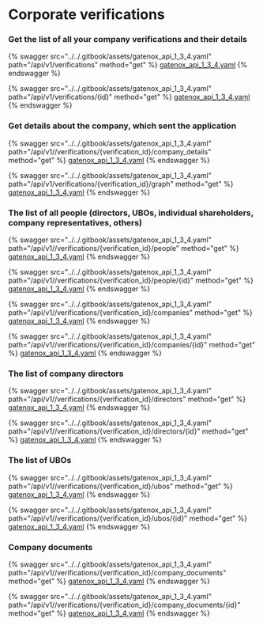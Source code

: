 # Corporate verifications

### Get the list of all your company verifications and their details

{% swagger src="../../.gitbook/assets/gatenox_api_1_3_4.yaml" path="/api/v1/verifications" method="get" %}
[gatenox_api_1_3_4.yaml](../../.gitbook/assets/gatenox_api_1_3_4.yaml)
{% endswagger %}

{% swagger src="../../.gitbook/assets/gatenox_api_1_3_4.yaml" path="/api/v1/verifications/{id}" method="get" %}
[gatenox_api_1_3_4.yaml](../../.gitbook/assets/gatenox_api_1_3_4.yaml)
{% endswagger %}

### Get details about the company, which sent the application

{% swagger src="../../.gitbook/assets/gatenox_api_1_3_4.yaml" path="/api/v1//verifications/{verification_id}/company_details" method="get" %}
[gatenox_api_1_3_4.yaml](../../.gitbook/assets/gatenox_api_1_3_4.yaml)
{% endswagger %}

{% swagger src="../../.gitbook/assets/gatenox_api_1_3_4.yaml" path="/api/v1/verifications/{verification_id}/graph" method="get" %}
[gatenox_api_1_3_4.yaml](../../.gitbook/assets/gatenox_api_1_3_4.yaml)
{% endswagger %}

### The list of all people (directors, UBOs, individual shareholders, company representatives, others)

{% swagger src="../../.gitbook/assets/gatenox_api_1_3_4.yaml" path="/api/v1//verifications/{verification_id}/people" method="get" %}
[gatenox_api_1_3_4.yaml](../../.gitbook/assets/gatenox_api_1_3_4.yaml)
{% endswagger %}

{% swagger src="../../.gitbook/assets/gatenox_api_1_3_4.yaml" path="/api/v1//verifications/{verification_id}/people/{id}" method="get" %}
[gatenox_api_1_3_4.yaml](../../.gitbook/assets/gatenox_api_1_3_4.yaml)
{% endswagger %}

{% swagger src="../../.gitbook/assets/gatenox_api_1_3_4.yaml" path="/api/v1//verifications/{verification_id}/companies" method="get" %}
[gatenox_api_1_3_4.yaml](../../.gitbook/assets/gatenox_api_1_3_4.yaml)
{% endswagger %}

{% swagger src="../../.gitbook/assets/gatenox_api_1_3_4.yaml" path="/api/v1//verifications/{verification_id}/companies/{id}" method="get" %}
[gatenox_api_1_3_4.yaml](../../.gitbook/assets/gatenox_api_1_3_4.yaml)
{% endswagger %}

### The list of company directors

{% swagger src="../../.gitbook/assets/gatenox_api_1_3_4.yaml" path="/api/v1//verifications/{verification_id}/directors" method="get" %}
[gatenox_api_1_3_4.yaml](../../.gitbook/assets/gatenox_api_1_3_4.yaml)
{% endswagger %}

{% swagger src="../../.gitbook/assets/gatenox_api_1_3_4.yaml" path="/api/v1//verifications/{verification_id}/directors/{id}" method="get" %}
[gatenox_api_1_3_4.yaml](../../.gitbook/assets/gatenox_api_1_3_4.yaml)
{% endswagger %}

### The list of UBOs

{% swagger src="../../.gitbook/assets/gatenox_api_1_3_4.yaml" path="/api/v1//verifications/{verification_id}/ubos" method="get" %}
[gatenox_api_1_3_4.yaml](../../.gitbook/assets/gatenox_api_1_3_4.yaml)
{% endswagger %}

{% swagger src="../../.gitbook/assets/gatenox_api_1_3_4.yaml" path="/api/v1//verifications/{verification_id}/ubos/{id}" method="get" %}
[gatenox_api_1_3_4.yaml](../../.gitbook/assets/gatenox_api_1_3_4.yaml)
{% endswagger %}

### Company documents

{% swagger src="../../.gitbook/assets/gatenox_api_1_3_4.yaml" path="/api/v1//verifications/{verification_id}/company_documents" method="get" %}
[gatenox_api_1_3_4.yaml](../../.gitbook/assets/gatenox_api_1_3_4.yaml)
{% endswagger %}

{% swagger src="../../.gitbook/assets/gatenox_api_1_3_4.yaml" path="/api/v1//verifications/{verification_id}/company_documents/{id}" method="get" %}
[gatenox_api_1_3_4.yaml](../../.gitbook/assets/gatenox_api_1_3_4.yaml)
{% endswagger %}
